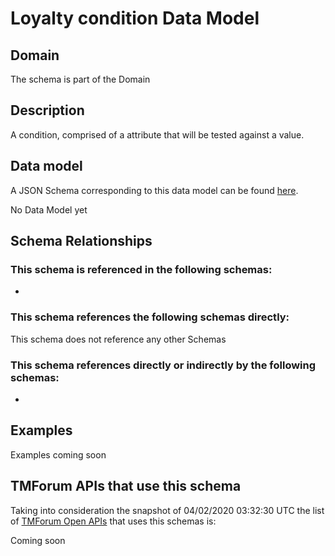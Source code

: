# Loyalty condition Data Model

## Domain

The  schema is part of the  Domain

## Description

A condition, comprised of a attribute that will be tested against a value.

## Data model

A JSON Schema corresponding to this data model can be found
[here](https://github.com/tmforum-rand/schemas/blob/candidates/Product/LoyaltyCondition.schema.json).

No Data Model yet

## Schema Relationships

### This schema is referenced in the following schemas:

-

### This schema references the following schemas directly:

This schema does not reference any other Schemas

### This schema references directly or indirectly by the following schemas:

-



## Examples

Examples coming soon

## TMForum APIs that use this schema

Taking into consideration the snapshot of 04/02/2020 03:32:30 UTC the list of [TMForum Open APIs](https://www.tmforum.org/open-apis/) that uses this schemas is:

Coming soon
